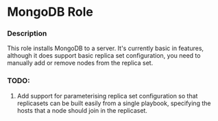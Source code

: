 # MongoDB Role

### Description

This role installs MongoDB to a server. It's currently basic in features, although it does support basic replica set configuration, you need to manually add or remove nodes from the replica set.

### TODO:

1. Add support for parameterising replica set configuration so that replicasets can be built easily from a single playbook, specifying the hosts that a node should join in the replicaset.